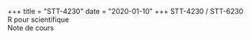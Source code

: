 +++
title = "STT-4230"
date = "2020-01-10"
+++
STT-4230 / STT-6230  
R pour scientifique  
Note de cours